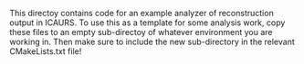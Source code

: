 This directoy contains code for an example analyzer of reconstruction
output in ICAURS. To use this as a template for some analysis work, copy
these files to an empty sub-directoy of whatever environment you are
working in. Then make sure to include the new sub-directory in the 
relevant CMakeLists.txt file!
